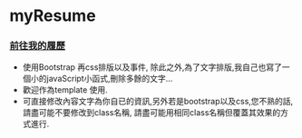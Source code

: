 # myResume


### [前往我的履歷](https://s0920832252.github.io/myResume/)

* 使用Bootstrap 再css排版以及事件,  除此之外,為了文字排版,我自己也寫了一個小的javaScript小函式,刪除多餘的文字...
* 歡迎作為template 使用.
* 可直接修改內容文字為你自已的資訊,另外若是bootstrap以及css,您不熟的話,請盡可能不要修改到class名稱, 請盡可能用相同class名稱但覆蓋其效果的方式進行.
